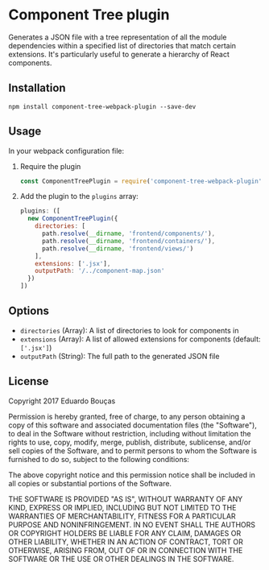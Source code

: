 # Component Tree plugin

Generates a JSON file with a tree representation of all the module dependencies within a specified list of directories that match certain extensions. It's particularly useful to generate a hierarchy of React components.

## Installation

```shell
npm install component-tree-webpack-plugin --save-dev
```

## Usage

In your webpack configuration file:

1. Require the plugin

   ```js
   const ComponentTreePlugin = require('component-tree-webpack-plugin');
   ```
   
1. Add the plugin to the `plugins` array:

   ```js
   plugins: ([
     new ComponentTreePlugin({
       directories: [
         path.resolve(__dirname, 'frontend/components/'),
         path.resolve(__dirname, 'frontend/containers/'),
         path.resolve(__dirname, 'frontend/views/')
       ],
       extensions: ['.jsx'],
       outputPath: '/../component-map.json'
     })
   ])
   ```
   
## Options

- `directories` (Array): A list of directories to look for components in
- `extensions` (Array): A list of allowed extensions for components (default: `['.jsx']`)
- `outputPath` (String): The full path to the generated JSON file

## License

Copyright 2017 Eduardo Bouças

Permission is hereby granted, free of charge, to any person obtaining a copy of this software and associated documentation files (the "Software"), to deal in the Software without restriction, including without limitation the rights to use, copy, modify, merge, publish, distribute, sublicense, and/or sell copies of the Software, and to permit persons to whom the Software is furnished to do so, subject to the following conditions:

The above copyright notice and this permission notice shall be included in all copies or substantial portions of the Software.

THE SOFTWARE IS PROVIDED "AS IS", WITHOUT WARRANTY OF ANY KIND, EXPRESS OR IMPLIED, INCLUDING BUT NOT LIMITED TO THE WARRANTIES OF MERCHANTABILITY, FITNESS FOR A PARTICULAR PURPOSE AND NONINFRINGEMENT. IN NO EVENT SHALL THE AUTHORS OR COPYRIGHT HOLDERS BE LIABLE FOR ANY CLAIM, DAMAGES OR OTHER LIABILITY, WHETHER IN AN ACTION OF CONTRACT, TORT OR OTHERWISE, ARISING FROM, OUT OF OR IN CONNECTION WITH THE SOFTWARE OR THE USE OR OTHER DEALINGS IN THE SOFTWARE.
